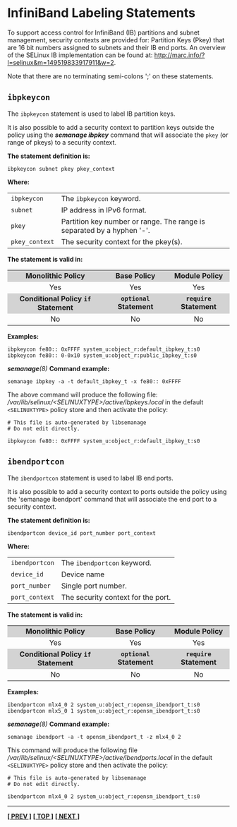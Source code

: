 # InfiniBand Labeling Statements

To support access control for InfiniBand (IB) partitions and subnet
management, security contexts are provided for: Partition Keys (Pkey)
that are 16 bit numbers assigned to subnets and their IB end ports. An
overview of the SELinux IB implementation can be found at:
<http://marc.info/?l=selinux&m=149519833917911&w=2>.

Note that there are no terminating semi-colons ';' on these statements.


## `ibpkeycon`

The `ibpkeycon` statement is used to label IB partition keys.

It is also possible to add a security context to partition keys outside
the policy using the ***semanage ibpkey*** command that will associate the
`pkey` (or range of pkeys) to a security context.

**The statement definition is:**

`ibpkeycon subnet pkey pkey_context`

**Where:**

<table>
<tbody>
<tr>
<td><code>ibpkeycon</code></td>
<td>The <code>ibpkeycon</code> keyword.</td>
</tr>
<tr>
<td><code>subnet</code></td>
<td>IP address in IPv6 format.</td>
</tr>
<tr>
<td><code>pkey</code></td>
<td>Partition key number or range. The range is separated by a hyphen '-'.</td>
</tr>
<tr>
<td><code>pkey_context</code></td>
<td>The security context for the pkey(s).</td>
</tr>
</tbody>
</table>

**The statement is valid in:**

<table style="text-align:center">
<tbody>
<tr style="background-color:#D3D3D3;">
<td><strong>Monolithic Policy</strong></td>
<td><strong>Base Policy</strong></td>
<td><strong>Module Policy</strong></td>
</tr>
<tr>
<td>Yes</td>
<td>Yes</td>
<td>Yes</td>
</tr>
<tr style="background-color:#D3D3D3;">
<td><strong>Conditional Policy <code>if</code> Statement</strong></td>
<td><strong><code>optional</code> Statement</strong></td>
<td><strong><code>require</code> Statement</strong></td>
</tr>
<tr>
<td>No</td>
<td>No</td>
<td>No</td>
</tr>
</tbody>
</table>

**Examples:**

```
ibpkeycon fe80:: 0xFFFF system_u:object_r:default_ibpkey_t:s0
ibpkeycon fe80:: 0-0x10 system_u:object_r:public_ibpkey_t:s0
```

***semanage**(8)* **Command example:**

`semanage ibpkey -a -t default_ibpkey_t -x fe80:: 0xFFFF`

The above command will produce the following file:
*/var/lib/selinux/&lt;SELINUXTYPE&gt;/active/ibpkeys.local*
in the default `<SELINUXTYPE>` policy store and then activate the policy:

```
# This file is auto-generated by libsemanage
# Do not edit directly.

ibpkeycon fe80:: 0xFFFF system_u:object_r:default_ibpkey_t:s0
```


## `ibendportcon`

The `ibendportcon` statement is used to label IB end ports.

It is also possible to add a security context to ports outside the
policy using the 'semanage ibendport' command that will associate the
end port to a security context.

**The statement definition is:**

`ibendportcon device_id port_number port_context`

**Where:**

<table>
<tbody>
<tr>
<td><code>ibendportcon</code></td>
<td>The <code>ibendportcon</code> keyword.</td>
</tr>
<tr>
<td><code>device_id</code></td>
<td>Device name</td>
</tr>
<tr>
<td><code>port_number</code></td>
<td>Single port number.</td>
</tr>
<tr>
<td><code>port_context</code></td>
<td>The security context for the port.</td>
</tr>
</tbody>
</table>

**The statement is valid in:**

<table style="text-align:center">
<tbody>
<tr style="background-color:#D3D3D3;">
<td><strong>Monolithic Policy</strong></td>
<td><strong>Base Policy</strong></td>
<td><strong>Module Policy</strong></td>
</tr>
<tr>
<td>Yes</td>
<td>Yes</td>
<td>Yes</td>
</tr>
<tr style="background-color:#D3D3D3;">
<td><strong>Conditional Policy <code>if</code> Statement</strong></td>
<td><strong><code>optional</code> Statement</strong></td>
<td><strong><code>require</code> Statement</strong></td>
</tr>
<tr>
<td>No</td>
<td>No</td>
<td>No</td>
</tr>
</tbody>
</table>

**Examples:**

```
ibendportcon mlx4_0 2 system_u:object_r:opensm_ibendport_t:s0
ibendportcon mlx5_0 1 system_u:object_r:opensm_ibendport_t:s0
```

***semanage**(8)* **Command example:**

`semanage ibendport -a -t opensm_ibendport_t -z mlx4_0 2`

This command will produce the following file
*/var/lib/selinux/&lt;SELINUXTYPE&gt;/active/ibendports.local* in the default
`<SELINUXTYPE>` policy store and then activate the policy:

```
# This file is auto-generated by libsemanage
# Do not edit directly.

ibendportcon mlx4_0 2 system_u:object_r:opensm_ibendport_t:s0
```


<!-- %CUTHERE% -->

---
**[[ PREV ]](network_statements.md)** **[[ TOP ]](#)** **[[ NEXT ]](xen_statements.md)**
